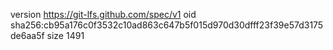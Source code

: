 version https://git-lfs.github.com/spec/v1
oid sha256:cb95a176c0f3532c10ad863c647b5f015d970d30dfff23f39e57d3175de6aa5f
size 1491
